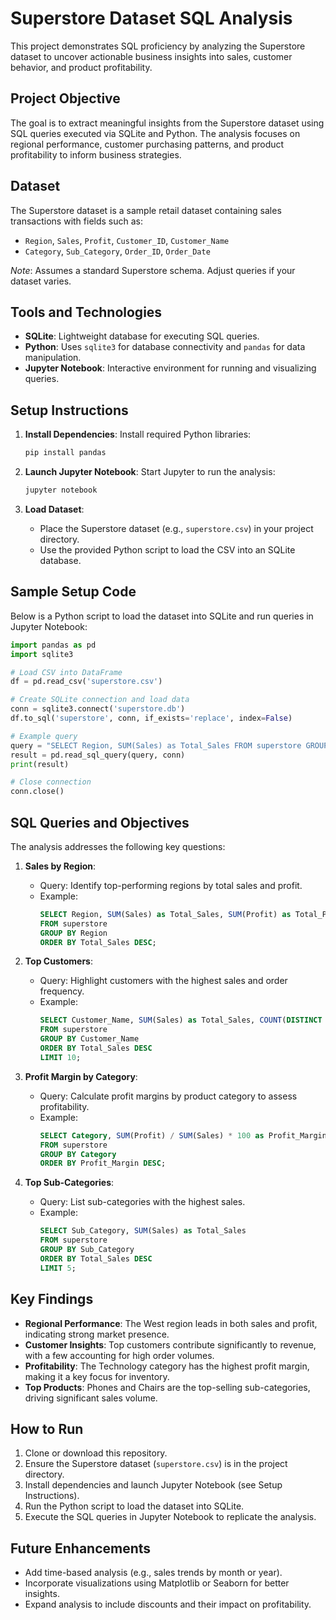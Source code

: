 # Superstore Dataset SQL Analysis

This project demonstrates SQL proficiency by analyzing the Superstore dataset to uncover actionable business insights into sales, customer behavior, and product profitability.

## Project Objective
The goal is to extract meaningful insights from the Superstore dataset using SQL queries executed via SQLite and Python. The analysis focuses on regional performance, customer purchasing patterns, and product profitability to inform business strategies.

## Dataset
The Superstore dataset is a sample retail dataset containing sales transactions with fields such as:
- `Region`, `Sales`, `Profit`, `Customer_ID`, `Customer_Name`
- `Category`, `Sub_Category`, `Order_ID`, `Order_Date`

*Note*: Assumes a standard Superstore schema. Adjust queries if your dataset varies.

## Tools and Technologies
- **SQLite**: Lightweight database for executing SQL queries.
- **Python**: Uses `sqlite3` for database connectivity and `pandas` for data manipulation.
- **Jupyter Notebook**: Interactive environment for running and visualizing queries.

## Setup Instructions
1. **Install Dependencies**:
   Install required Python libraries:
   ```bash
   pip install pandas
   ```

2. **Launch Jupyter Notebook**:
   Start Jupyter to run the analysis:
   ```bash
   jupyter notebook
   ```

3. **Load Dataset**:
   - Place the Superstore dataset (e.g., `superstore.csv`) in your project directory.
   - Use the provided Python script to load the CSV into an SQLite database.

## Sample Setup Code
Below is a Python script to load the dataset into SQLite and run queries in Jupyter Notebook:

```python
import pandas as pd
import sqlite3

# Load CSV into DataFrame
df = pd.read_csv('superstore.csv')

# Create SQLite connection and load data
conn = sqlite3.connect('superstore.db')
df.to_sql('superstore', conn, if_exists='replace', index=False)

# Example query
query = "SELECT Region, SUM(Sales) as Total_Sales FROM superstore GROUP BY Region ORDER BY Total_Sales DESC;"
result = pd.read_sql_query(query, conn)
print(result)

# Close connection
conn.close()
```

## SQL Queries and Objectives
The analysis addresses the following key questions:

1. **Sales by Region**:
   - Query: Identify top-performing regions by total sales and profit.
   - Example:
     ```sql
     SELECT Region, SUM(Sales) as Total_Sales, SUM(Profit) as Total_Profit
     FROM superstore
     GROUP BY Region
     ORDER BY Total_Sales DESC;
     ```

2. **Top Customers**:
   - Query: Highlight customers with the highest sales and order frequency.
   - Example:
     ```sql
     SELECT Customer_Name, SUM(Sales) as Total_Sales, COUNT(DISTINCT Order_ID) as Order_Count
     FROM superstore
     GROUP BY Customer_Name
     ORDER BY Total_Sales DESC
     LIMIT 10;
     ```

3. **Profit Margin by Category**:
   - Query: Calculate profit margins by product category to assess profitability.
   - Example:
     ```sql
     SELECT Category, SUM(Profit) / SUM(Sales) * 100 as Profit_Margin
     FROM superstore
     GROUP BY Category
     ORDER BY Profit_Margin DESC;
     ```

4. **Top Sub-Categories**:
   - Query: List sub-categories with the highest sales.
   - Example:
     ```sql
     SELECT Sub_Category, SUM(Sales) as Total_Sales
     FROM superstore
     GROUP BY Sub_Category
     ORDER BY Total_Sales DESC
     LIMIT 5;
     ```

## Key Findings
- **Regional Performance**: The West region leads in both sales and profit, indicating strong market presence.
- **Customer Insights**: Top customers contribute significantly to revenue, with a few accounting for high order volumes.
- **Profitability**: The Technology category has the highest profit margin, making it a key focus for inventory.
- **Top Products**: Phones and Chairs are the top-selling sub-categories, driving significant sales volume.

## How to Run
1. Clone or download this repository.
2. Ensure the Superstore dataset (`superstore.csv`) is in the project directory.
3. Install dependencies and launch Jupyter Notebook (see Setup Instructions).
4. Run the Python script to load the dataset into SQLite.
5. Execute the SQL queries in Jupyter Notebook to replicate the analysis.

## Future Enhancements
- Add time-based analysis (e.g., sales trends by month or year).
- Incorporate visualizations using Matplotlib or Seaborn for better insights.
- Expand analysis to include discounts and their impact on profitability.
